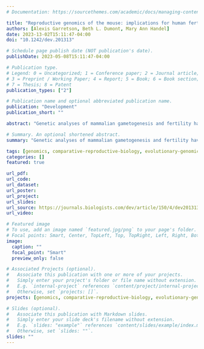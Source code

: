 ```yaml
---
# Documentation: https://sourcethemes.com/academic/docs/managing-content/

title: "Reproductive genomics of the mouse: implications for human fertility and infertility"
authors: [Alexis Garretson, Beth L. Dumont, Mary Ann Handel]
date: 2023-13-02T15:11:47-04:00
doi: "10.1242/dev.201313"

# Schedule page publish date (NOT publication's date).
publishDate: 2023-05-08T15:11:47-04:00

# Publication type.
# Legend: 0 = Uncategorized; 1 = Conference paper; 2 = Journal article;
# 3 = Preprint / Working Paper; 4 = Report; 5 = Book; 6 = Book section;
# 7 = Thesis; 8 = Patent
publication_types: ["2"]

# Publication name and optional abbreviated publication name.
publication: "Development"
publication_short: ""

abstract: "Genetic analyses of mammalian gametogenesis and fertility have the potential to inform about two important and interrelated clinical areas: infertility and contraception. Here, we address the genetics and genomics underlying gamete formation, productivity and function in the context of reproductive success in mammalian systems, primarily mouse and human. Although much is known about the specific genes and proteins required for meiotic processes and sperm function, we know relatively little about other gametic determinants of overall fertility, such as regulation of gamete numbers, duration of gamete production, and gamete selection and function in fertilization. As fertility is not a binary trait, attention is now appropriately focused on the oligogenic, quantitative aspects of reproduction. Multiparent mouse populations, created by complex crossing strategies, exhibit genetic diversity similar to human populations and will be valuable resources for genetic discovery, helping to overcome current limitations to our knowledge of mammalian reproductive genetics. Finally, we discuss how what we know about the genomics of reproduction can ultimately be brought to the clinic, informing our concepts of human fertility and infertility, and improving assisted reproductive technologies."

# Summary. An optional shortened abstract.
summary: "Genetic analyses of mammalian gametogenesis and fertility have the potential to inform about two important and interrelated clinical areas: infertility and contraception. Here, we address the genetics and genomics underlying gamete formation, productivity and function in the context of reproductive success in mammalian systems, primarily mouse and human."

tags: [genomics, comparative-reproductive-biology, evolutionary-genomics, mutation-rates, infertility-and-reproduction]
categories: []
featured: true

url_pdf: 
url_code:
url_dataset:
url_poster:
url_project:
url_slides:
url_source: https://journals.biologists.com/dev/article/150/4/dev201313/287007/Reproductive-genomics-of-the-mouse-implications
url_video:

# Featured image
# To use, add an image named `featured.jpg/png` to your page's folder. 
# Focal points: Smart, Center, TopLeft, Top, TopRight, Left, Right, BottomLeft, Bottom, BottomRight.
image:
  caption: ""
  focal_point: "Smart"
  preview_only: false

# Associated Projects (optional).
#   Associate this publication with one or more of your projects.
#   Simply enter your project's folder or file name without extension.
#   E.g. `internal-project` references `content/project/internal-project/index.md`.
#   Otherwise, set `projects: []`.
projects: [genomics, comparative-reproductive-biology, evolutionary-genomics, mutation-rates, infertility-and-reproduction]

# Slides (optional).
#   Associate this publication with Markdown slides.
#   Simply enter your slide deck's filename without extension.
#   E.g. `slides: "example"` references `content/slides/example/index.md`.
#   Otherwise, set `slides: ""`.
slides: ""
---
```

